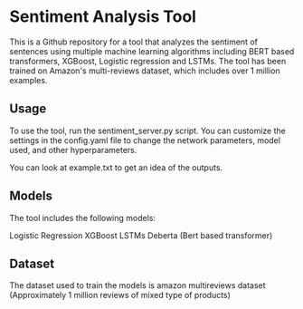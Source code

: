 # Sentiment Analysis Tool
This is a Github repository for a tool that analyzes the sentiment of sentences using multiple machine learning algorithms including BERT based transformers, XGBoost, Logistic regression and LSTMs. The tool has been trained on Amazon's multi-reviews dataset, which includes over 1 million examples.

## Usage
To use the tool, run the sentiment_server.py script. You can customize the settings in the config.yaml file to change the network parameters, model used, and other hyperparameters.

You can look at example.txt to get an idea of the outputs.

## Models
The tool includes the following models:

Logistic Regression
XGBoost
LSTMs
Deberta (Bert based transformer)

## Dataset

The dataset used to train the models is amazon multireviews dataset (Approximately 1 million reviews of mixed type of products)
